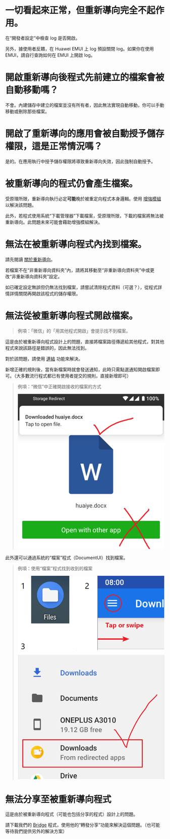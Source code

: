 # 一切看起來正常，但重新導向完全不起作用。

在“開發者設定”中檢查 log 是否開啟。

另外，據使用者反饋，在 Huawei EMUI 上 log 預設關閉 log。如果你在使用 EMUI，請自行查詢如何在 EMUI 上開啟 log。

# 開啟重新導向後程式先前建立的檔案會被自動移動嗎？

不會。內建儲存中建立的檔案並沒有所有者，因此無法實現自動移動，你可以手動移動或刪除那些檔案。

# 開啟了重新導向的應用會被自動授予儲存權限，這是正常情況嗎？

是的。在應用執行中授予儲存權限將導致重新導向失效，因此強制自動授予。

# 被重新導向的程式仍會產生檔案。

受原理所限，重新導向執行必定**可能**晚於被重定向程式本身邏輯。使用 [增強模組](https://rikka.app/storage_redirect/docs/zh-TW/?doc=%E5%A2%9E%E5%BC%B7%E6%A8%A1%E7%B5%84) 以解決該問題。

此外，若程式使用系統“下載管理器”下載檔案，受原理所限，下載的檔案將無法被重新導向。此問題未來可能會藉助增強模組解決。

# 無法在被重新導向程式內找到檔案。

請先閱讀 [關於重新導向](https://rikka.app/storage_redirect/docs/zh-TW/?doc=關於重新導向)。

若檔案不在“非重新導向資料夾”內，請將其移動至“非重新導向資料夾”中或更改“非重新導向資料夾”設定。

如已確定設定無誤但仍無法找到檔案，請嘗試清除程式資料（可選？），從程式詳情詳情關閉再開啟該程式的儲存權限。

# 無法從被重新導向程式開啟檔案。

> 例項：「微信」的「用其他程式開啟」會提示找不到檔案。

這是由於被重新導向程式設計上的問題，直接將檔案路徑傳遞給其他程式，對其他程式來說該路徑是錯誤的，因此無法找到。

對於該問題，請使用 [連結](https://rikka.app/storage_redirect/docs/zh-TW/?doc=關於連結) 功能來解決。
  
新增正確的規則後，當有新檔案時就會發送通知，此時只需點選通知開啟檔案即可。（大多數流行程式都已有使用者提交的規則，直接新增即可）

> 例項：“微信”中正確開啟接收的檔案的方式
>
> ![正確開啟方式](./../en/images/open_with_0.png)

此外還可以通過系統的“檔案”程式（DocumentUI）找到檔案。

> 例項：使用“檔案”程式找到收到的檔案
>
> ![“檔案”程式](./../en/images/open_with_1.png)

# 無法分享至被重新導向程式

這是由於被重新導向程式（可能也包括分享的程式）設計上的問題。

請下載我們的 [Bridge](https://play.google.com/store/apps/details?id=moe.shizuku.bridge) 程式，使用他的“轉發分享”功能來解決這個問題。（也可能等待我們提供另外的解決方案）
